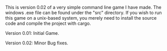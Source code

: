 This is version 0.02 of a very simple command line game I have made.
The windows .exe file can be found under the "src" directory.
If you wish to run this game on a unix-based system, you merely need to install the source code and compile the project with cargo.

Version 0.01:
Initial Game.

Version 0.02:
Minor Bug fixes.
